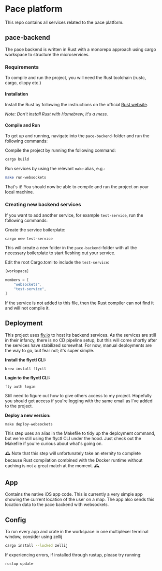 # Pace platform

This repo contains all services related to the pace platform.
## pace-backend
The pace backend is written in Rust with a monorepo approach using cargo workspace to structure the microservices.

### Requirements
To compile and run the project, you will need the Rust toolchain (rustc, cargo, clippy etc.)

#### Installation
Install the Rust by following the instructions on the official [Rust website](https://www.rust-lang.org/tools/install).

*Note: Don't install Rust with Homebrew, it's a mess.*

#### Compile and Run
To get up and running, navigate into the `pace-backend`-folder and run the following commands:

Compile the project by running the following command:
```bash
cargo build
```
Run services by using the relevant `make` alias, e.g.:
```bash
make run-websockets
```

That's it! You should now be able to compile and run the project on your local machine.

### Creating new backend services
If you want to add another service, for example `test-service`, run the following commands:

Create the service boilerplate:
```bash
cargo new test-service
```
This will create a new folder in the `pace-backend`-folder with all the necessary boilerplate to start fleshing out your service.

Edit the root Cargo.toml to include the `test-service`:
```js
[workspace]

members = [
    "websockets",
    "test-service",
]
```

If the service is not added to this file, then the Rust compiler can not find it and will not compile it.

## Deployment
This project uses [fly.io](https://fly.io/) to host its backend services. As the services are still in their infancy, there is no CD pipeline setup, but this will come shortly after the services have stabilized somewhat. For now, manual deployments are the way to go, but fear not; it's super simple.

**Install the flyctl CLI:**
```
brew install flyctl
```

**Login to the flyctl CLI:**
```
fly auth login
```
Still need to figure out how to give others access to my project. Hopefully you should get access if you're logging with the same email as I've added to the project.

**Deploy a new version:**
```
make deploy-websockets
```
This step uses an alias in the Makefile to tidy up the deployment command, but we're still using the flyctl CLI under the hood. Just check out the Makefile if you're curious about what's going on.

🕰️ Note that this step will unfortunately take an eternity to complete because Rust compilation combined with the Docker runtime without caching is not a great match at the moment. 🕰️


## App
Contains the native iOS app code. This is currently a very simple app showing the current location of the user on a map. The app also sends this location data to the pace backend with websockets.


## Config
To run every app and crate in the workspace in one multiplexer terminal window, consider using zellij

```sh
cargo install --locked zellij
```

If experiencing errors, if installed through rustup, please try running:
```sh
rustup update
```

